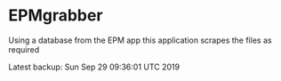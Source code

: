 # EPMgrabber
Using a database from the EPM app this application scrapes the files as required


Latest backup: Sun Sep 29 09:36:01 UTC 2019

